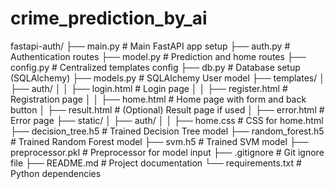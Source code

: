 # crime_prediction_by_ai

fastapi-auth/
├── main.py                 # Main FastAPI app setup
├── auth.py                 # Authentication routes
├── model.py                # Prediction and home routes
├── config.py               # Centralized templates config
├── db.py                   # Database setup (SQLAlchemy)
├── models.py               # SQLAlchemy User model
├── templates/
│   ├── auth/
│   │   ├── login.html      # Login page
│   │   ├── register.html   # Registration page
│   │   ├── home.html       # Home page with form and back button
│   ├── result.html         # (Optional) Result page if used
│   ├── error.html          # Error page
├── static/
│   ├── auth/
│   │   ├── home.css        # CSS for home.html
├── decision_tree.h5        # Trained Decision Tree model
├── random_forest.h5        # Trained Random Forest model
├── svm.h5                  # Trained SVM model
├── preprocessor.pkl        # Preprocessor for model input
├── .gitignore              # Git ignore file
├── README.md               # Project documentation
└── requirements.txt        # Python dependencies

